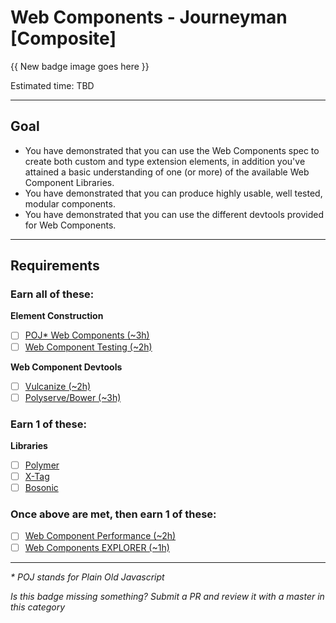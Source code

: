 # Web Components - Journeyman [Composite]

{{ New badge image goes here }}
<!-- TODO: design new V2 HTML badge before this releases -->

Estimated time: TBD

-----


## Goal
- You have demonstrated that you can use the Web Components spec to create both custom and type extension elements, in addition you've attained a basic understanding of one (or more) of the available Web Component Libraries.
- You have demonstrated that you can produce highly usable, well tested, modular components.
- You have demonstrated that you can use the different devtools provided for Web Components.


-----


## Requirements

### Earn all of these:

**Element Construction**

- [ ] [POJ* Web Components (~3h)](_micro_POJ_webcomponents.md)
- [ ] [Web Component Testing (~2h)](_micro_element_testing.md)

**Web Component Devtools**

- [ ] [Vulcanize (~2h)](_micro_vulzanice.md)
- [ ] [Polyserve/Bower (~3h)](_micro_polyserve_bower.md)

### Earn 1 of these:

**Libraries**

- [ ] [Polymer](_micro_polymer.md)
- [ ] [X-Tag](_micro_x-tag.md)
- [ ] [Bosonic](_micro_bosonic.md)

### Once above are met, then earn 1 of these:
- [ ] [Web Component Performance (~2h)](_micro_web_component_perf.md)
- [ ] [Web Components EXPLORER (~1h)](_micro_EXPLORER.md)

-----

_* POJ stands for Plain Old Javascript_

*Is this badge missing something? Submit a PR and review it with a master in this category*
